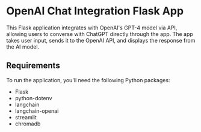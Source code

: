 # OpenAI Chat Integration Flask App

This Flask application integrates with OpenAI's GPT-4 model via API, allowing users to converse with ChatGPT directly through the app. The app takes user input, sends it to the OpenAI API, and displays the response from the AI model.

## Requirements

To run the application, you'll need the following Python packages:

- Flask
- python-dotenv
- langchain
- langchain-openai
- streamlit
- chromadb
